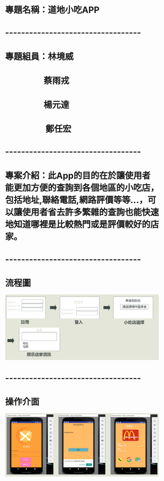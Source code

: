 # 專題名稱：道地小吃APP
# ----------------------------------
# 專題組員：林境威     
#                     蔡雨戎
#                     楊元達
#                     鄭任宏
# ----------------------------------
# 專案介紹：此App的目的在於讓使用者能更加方便的查詢到各個地區的小吃店，包括地址,聯絡電話,網路評價等等…，可以讓使用者省去許多繁雜的查詢也能快速地知道哪裡是比較熱門或是評價較好的店家。

# ----------------------------------
# 流程圖
![](02.png "")
# ----------------------------------
# 操作介面
![](03.png "")

